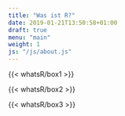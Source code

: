 ```yaml
---
title: "Was ist R?"
date: 2019-01-21T13:50:58+01:00
draft: true
menu: "main"
weight: 1
js: "/js/about.js"
---
```

<!-- IMPORTANT NOTE: 
When using multiple shortcodes like below, there must be a 
blank line between them. Otherwise, HUGO adds some empty 
<p></p> tags. Make sure to check the generated HTML! 
-->

{{< whatsR/box1 >}}

{{< whatsR/box2 >}}

{{< whatsR/box3 >}}